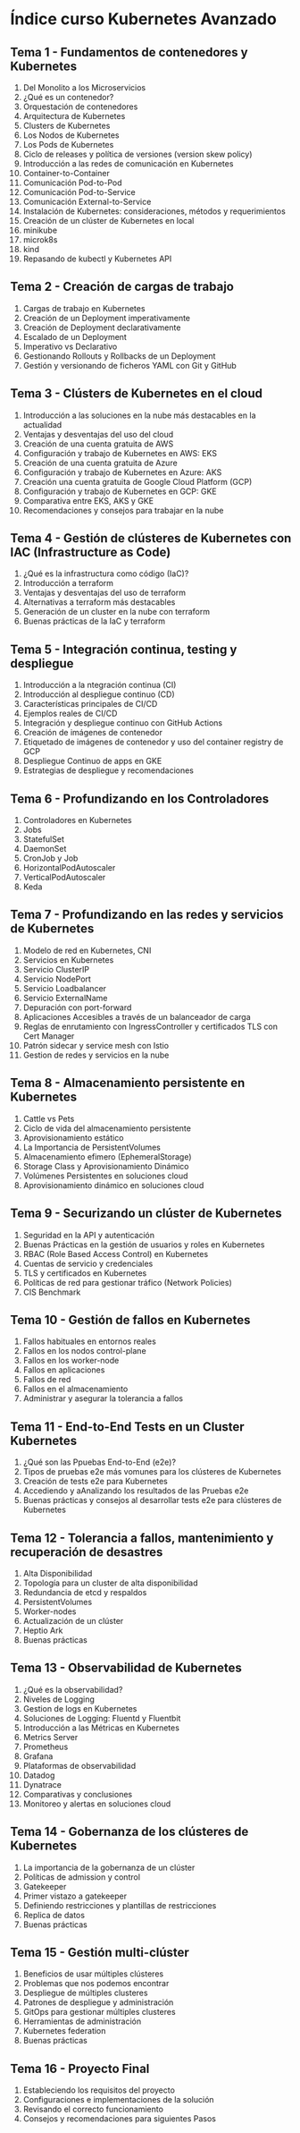 # Índice curso Kubernetes Avanzado

## Tema 1 - Fundamentos de contenedores y Kubernetes

1. Del Monolito a los Microservicios
2. ¿Qué es un contenedor?
3. Orquestación de contenedores
4. Arquitectura de Kubernetes
5. Clusters de Kubernetes
6. Los Nodos de Kubernetes
7. Los Pods de Kubernetes
8. Ciclo de releases y política de versiones (version skew policy)
9. Introducción a las redes de comunicación en Kubernetes
10. Container-to-Container
11. Comunicación Pod-to-Pod
12. Comunicación Pod-to-Service
13. Comunicación External-to-Service
14. Instalación de Kubernetes: consideraciones, métodos y requerimientos
15. Creación de un clúster de Kubernetes en local
16. minikube
17. microk8s
18. kind
19. Repasando de kubectl y Kubernetes API

## Tema 2 - Creación de cargas de trabajo

1. Cargas de trabajo en Kubernetes
2. Creación de un Deployment imperativamente
3. Creación de Deployment declarativamente
4. Escalado de un Deployment
5. Imperativo vs Declarativo
6. Gestionando Rollouts y Rollbacks de un Deployment
7. Gestión y versionando de ficheros YAML con Git y GitHub

## Tema 3 - Clústers de Kubernetes en el cloud

1. Introducción a las soluciones en la nube más destacables en la actualidad
2. Ventajas y desventajas del uso del cloud
3. Creación de una cuenta gratuita de AWS
4. Configuración y trabajo de Kubernetes en AWS: EKS
5. Creación de una cuenta gratuita de Azure
6. Configuración y trabajo de Kubernetes en Azure: AKS
7. Creación una cuenta gratuita de Google Cloud Platform (GCP)
8. Configuración y trabajo de Kubernetes en GCP: GKE
9. Comparativa entre EKS, AKS y GKE
10. Recomendaciones y consejos para trabajar en la nube

## Tema 4 - Gestión de clústeres de Kubernetes con IAC (Infrastructure as Code)

1. ¿Qué es la infrastructura como código (IaC)?
2. Introducción a terraform
3. Ventajas y desventajas del uso de terraform
4. Alternativas a terraform más destacables
5. Generación de un cluster en la nube con terraform
6. Buenas prácticas de la IaC y terraform

## Tema 5 - Integración continua, testing y despliegue

1. Introducción a la ntegración continua (CI)
2. Introducción al despliegue continuo (CD)
3. Características principales de CI/CD
4. Ejemplos reales de CI/CD
5. Integración y despliegue continuo con GitHub Actions
6. Creación de imágenes de contenedor
7. Etiquetado de imágenes de contenedor y uso del container registry de GCP
8. Despliegue Continuo de apps en GKE
9. Estrategias de despliegue y recomendaciones

## Tema 6 - Profundizando en los Controladores

1. Controladores en Kubernetes
2. Jobs
3. StatefulSet
4. DaemonSet
5. CronJob y Job
6. HorizontalPodAutoscaler
7. VerticalPodAutoscaler
8. Keda

## Tema 7 - Profundizando en las redes y servicios de Kubernetes

1. Modelo de red en Kubernetes, CNI
2. Servicios en Kubernetes
3. Servicio ClusterIP
4. Servicio NodePort
5. Servicio Loadbalancer
6. Servicio ExternalName
7. Depuración con port-forward
8. Aplicaciones Accesibles a través de un balanceador de carga
9. Reglas de enrutamiento con IngressController y certificados TLS con Cert Manager
10. Patrón sidecar y service mesh con Istio
11. Gestion de redes y servicios en la nube

## Tema 8 - Almacenamiento persistente en Kubernetes

1. Cattle vs Pets
2. Ciclo de vida del almacenamiento persistente
3. Aprovisionamiento estático
4. La Importancia de PersistentVolumes
5. Almacenamiento efimero (EphemeralStorage)
6. Storage Class y Aprovisionamiento Dinámico
7. Volúmenes Persistentes en soluciones cloud
8. Aprovisionamiento dinámico en soluciones cloud

## Tema 9 - Securizando un clúster de Kubernetes

1. Seguridad en la API y autenticación
2. Buenas Prácticas en la gestión de usuarios y roles en Kubernetes
3. RBAC (Role Based Access Control) en Kubernetes
4. Cuentas de servicio y credenciales
5. TLS y certificados en Kubernetes
6. Políticas de red para gestionar tráfico (Network Policies)
7. CIS Benchmark

## Tema 10 - Gestión de fallos en Kubernetes

1. Fallos habituales en entornos reales
2. Fallos en los nodos control-plane
3. Fallos en los worker-node
4. Fallos en aplicaciones
5. Fallos de red
6. Fallos en el almacenamiento
7. Administrar y asegurar la tolerancia a fallos

## Tema 11 - End-to-End Tests en un Cluster Kubernetes

1. ¿Qué son las Ppuebas End-to-End (e2e)?
2. Tipos de pruebas e2e más vomunes para los clústeres de Kubernetes
3. Creación de tests e2e para Kubernetes
4. Accediendo y aAnalizando los resultados de las Pruebas e2e
5. Buenas prácticas y consejos al desarrollar tests e2e para clústeres de Kubernetes

## Tema 12 - Tolerancia a fallos, mantenimiento y recuperación de desastres

1. Alta Disponibilidad
2. Topología para un cluster de alta disponibilidad
3. Redundancia de etcd y respaldos
4. PersistentVolumes
5. Worker-nodes
6. Actualización de un clúster
7. Heptio Ark
8. Buenas prácticas

## Tema 13 - Observabilidad de Kubernetes

1. ¿Qué es la observabilidad?
2. Niveles de Logging
3. Gestion de logs en Kubernetes
4. Soluciones de Logging: Fluentd y Fluentbit
5. Introducción a las Métricas en Kubernetes
6. Metrics Server
7. Prometheus
8. Grafana
9. Plataformas de observabilidad
10. Datadog
11. Dynatrace
12. Comparativas y conclusiones 
13. Monitoreo y alertas en soluciones cloud

## Tema 14 - Gobernanza de los clústeres de Kubernetes

1. La importancia de la gobernanza de un clúster
2. Políticas de admission y control
3. Gatekeeper
4. Primer vistazo a gatekeeper
5. Definiendo restricciones y plantillas de restricciones
6. Replica de datos
7. Buenas prácticas

## Tema 15 - Gestión multi-clúster

1. Beneficios de usar múltiples clústeres
2. Problemas que nos podemos encontrar
3. Despliegue de múltiples clusteres
4. Patrones de despliegue y administración
5. GitOps para gestionar múltiples clusteres
6. Herramientas de administración
7. Kubernetes federation
8. Buenas prácticas

## Tema 16 - Proyecto Final

1. Estableciendo los requisitos del proyecto
2. Configuraciones e implementaciones de la solución
3. Revisando el correcto funcionamiento
4. Consejos y recomendaciones para siguientes Pasos
